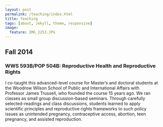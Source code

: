 ```yaml
---
layout: post
permalink: /teaching/index.html
title: Teaching
tags: [about, Jekyll, theme, responsive]
image:
  feature: IMG_2253.JPG
---
```


## Fall 2014

### WWS 593B/POP 504B: Reproductive Health and Reproductive Rights

I co-taught this advanced-level course for Master’s and doctoral
students at the Woodrow Wilson School of Public and International
Affairs with Professor James Trussell, who founded the course 15 years
ago. We ran classes as small group discussion-based seminars. Through carefully selected-readings and class discussions, students learned to apply scientific principles and reproductive rights frameworks to such policy issues as unintended pregnancy, contraceptive access, abortion, teen pregnancy, and assisted reproduction. 




